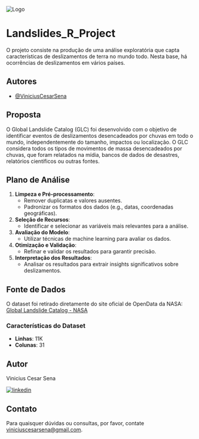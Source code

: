 
![Logo](https://global.unitednations.entermediadb.net/assets/mediadb/services/module/asset/downloads/preset/Libraries/Production+Library/27-08-2021_WMO_extreme-weather.jpg/image1170x530cropped.jpg)



# Landslides_R_Project

O projeto consiste na produção de uma análise exploratória que capta características de deslizamentos de terra no mundo todo. Nesta base, há ocorrências de deslizamentos em vários países.

## Autores

- [@ViniciusCesarSena](https://github.com/ViniciusCesarSena)

## Proposta

O Global Landslide Catalog (GLC) foi desenvolvido com o objetivo de identificar eventos de deslizamentos desencadeados por chuvas em todo o mundo, independentemente do tamanho, impactos ou localização. O GLC considera todos os tipos de movimentos de massa desencadeados por chuvas, que foram relatados na mídia, bancos de dados de desastres, relatórios científicos ou outras fontes.

## Plano de Análise

1. **Limpeza e Pré-processamento**:
   - Remover duplicatas e valores ausentes.
   - Padronizar os formatos dos dados (e.g., datas, coordenadas geográficas).
2. **Seleção de Recursos**:
   - Identificar e selecionar as variáveis mais relevantes para a análise.
3. **Avaliação do Modelo**:
   - Utilizar técnicas de machine learning para avaliar os dados.
4. **Otimização e Validação**:
   - Refinar e validar os resultados para garantir precisão.
5. **Interpretação dos Resultados**:
   - Analisar os resultados para extrair insights significativos sobre deslizamentos.

## Fonte de Dados

O dataset foi retirado diretamente do site oficial de OpenData da NASA:
[Global Landslide Catalog - NASA](https://data.nasa.gov/Earth-Science/Global-Landslide-Catalog-Export/dd9e-wu2v/about_data)

### Características do Dataset

- **Linhas**: 11K
- **Colunas**: 31


## Autor

Vinicius Cesar Sena

[![linkedin](https://img.shields.io/badge/linkedin-0A66C2?style=for-the-badge&logo=linkedin&logoColor=white)](https://www.linkedin.com/in/vinicius-cesar-sena/)

## Contato

Para quaisquer dúvidas ou consultas, por favor, contate viniciuscesarsena@gmail.com.

